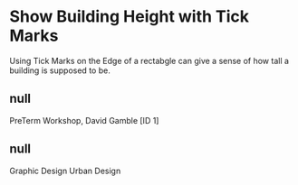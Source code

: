 # Show Building Height with Tick Marks

Using Tick Marks on the Edge of a rectabgle can give a sense of how tall a building is supposed to be. 

## null

PreTerm Workshop, David Gamble [ID 1]

## null

Graphic Design
Urban Design

